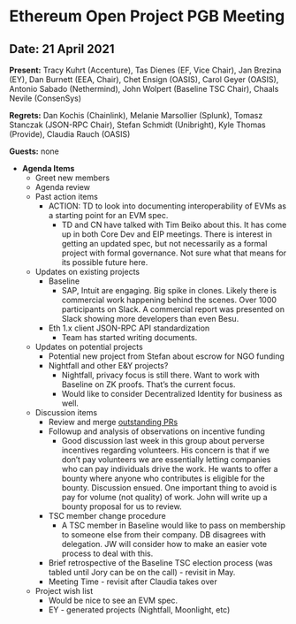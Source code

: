 # Ethereum Open Project PGB Meeting

## Date:  21 April 2021

**Present:** Tracy Kuhrt (Accenture), Tas Dienes (EF, Vice Chair), Jan Brezina (EY), Dan Burnett (EEA, Chair), Chet Ensign (OASIS), Carol Geyer (OASIS), Antonio Sabado (Nethermind), John Wolpert (Baseline TSC Chair), Chaals Nevile (ConsenSys)

**Regrets:** Dan Kochis (Chainlink), Melanie Marsollier (Splunk), Tomasz Stanczak (JSON-RPC Chair), Stefan Schmidt (Unibright), Kyle Thomas (Provide), Claudia Rauch (OASIS)

**Guests:** none 

* **Agenda Items**
  * Greet new members 
  * Agenda review
  * Past action items
    * ACTION: TD to look into documenting interoperability of EVMs as a starting point for an EVM spec.
      * TD and CN have talked with Tim Beiko about this.  It has come up in both Core Dev and EIP meetings.  There is interest in getting an updated spec, but not necessarily as a formal project with formal governance.  Not sure what that means for its possible future here.
  * Updates on existing projects
    * Baseline
      * SAP, Intuit are engaging.  Big spike in clones.  Likely there is commercial work happening behind the scenes.  Over 1000 participants on Slack. A commercial report was presented on Slack showing more developers than even Besu.
    * Eth 1.x client JSON-RPC API standardization
      * Team has started writing documents.
  * Updates on potential projects
    * Potential new project from Stefan about escrow for NGO funding
    * Nightfall and other E&Y projects?
      * Nightfall, privacy focus is still there.  Want to work with Baseline on ZK proofs.  That’s the current focus.
      * Would like to consider Decentralized Identity for business as well.
  * Discussion items
    * Review and merge [outstanding PRs](https://github.com/ethereum-oasis/oasis-open-project/pulls)
    * Followup and analysis of observations on incentive funding
      * Good discussion last week in this group about perverse incentives regarding volunteers.  His concern is that if we don’t pay volunteers we are essentially letting companies who can pay individuals drive the work.  He wants to offer a bounty where anyone who contributes is eligible for the bounty.  Discussion ensued.  One important thing to avoid is pay for volume (not quality) of work.  John will write up a bounty proposal for us to review.
    * TSC member change procedure
      * A TSC member in Baseline would like to pass on membership to someone else from their company.  DB disagrees with delegation. JW will consider how to make an easier vote process to deal with this.
    * Brief retrospective of the Baseline TSC election process (was tabled until Jory can be on the call) - revisit in May.
    * Meeting Time - revisit after Claudia takes over
  * Project wish list
    * Would be nice to see an EVM spec.
    * EY - generated projects (Nightfall, Moonlight, etc)
